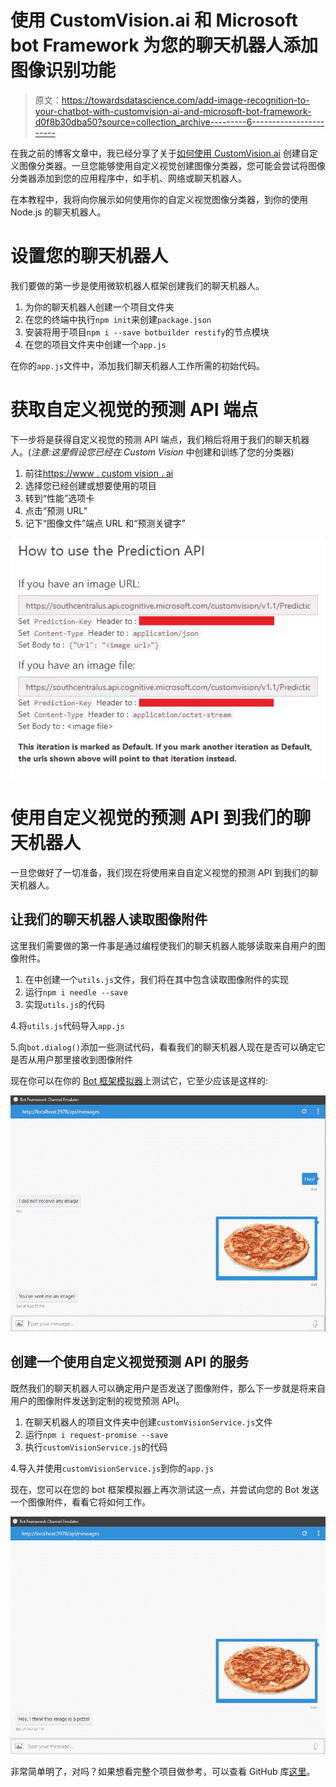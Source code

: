 # 使用 CustomVision.ai 和 Microsoft bot Framework 为您的聊天机器人添加图像识别功能

> 原文：<https://towardsdatascience.com/add-image-recognition-to-your-chatbot-with-customvision-ai-and-microsoft-bot-framework-d0f8b30dba50?source=collection_archive---------6----------------------->

在我之前的博客文章中，我已经分享了关于[如何使用 CustomVision.ai](/how-to-create-a-custom-image-classifier-with-customvision-ai-fe3df6fd219b) 创建自定义图像分类器。一旦您能够使用自定义视觉创建图像分类器，您可能会尝试将图像分类器添加到您的应用程序中，如手机、网络或聊天机器人。

在本教程中，我将向你展示如何使用你的自定义视觉图像分类器，到你的使用 Node.js 的聊天机器人。

# 设置您的聊天机器人

我们要做的第一步是使用微软机器人框架创建我们的聊天机器人。

1.  为你的聊天机器人创建一个项目文件夹
2.  在您的终端中执行`npm init`来创建`package.json`
3.  安装将用于项目`npm i --save botbuilder restify`的节点模块
4.  在您的项目文件夹中创建一个`app.js`

在你的`app.js`文件中，添加我们聊天机器人工作所需的初始代码。

# 获取自定义视觉的预测 API 端点

下一步将是获得自定义视觉的预测 API 端点，我们稍后将用于我们的聊天机器人。(*注意:这里假设您已经在 Custom Vision* 中创建和训练了您的分类器)

1.  前往[https://www . custom vision . ai](https://www.customvision.ai)
2.  选择您已经创建或想要使用的项目
3.  转到“性能”选项卡
4.  点击“预测 URL”
5.  记下“图像文件”端点 URL 和“预测关键字”

![](img/e72be1bd6a028feddcafa0047245a853.png)

# 使用自定义视觉的预测 API 到我们的聊天机器人

一旦您做好了一切准备，我们现在将使用来自自定义视觉的预测 API 到我们的聊天机器人。

## 让我们的聊天机器人读取图像附件

这里我们需要做的第一件事是通过编程使我们的聊天机器人能够读取来自用户的图像附件。

1.  在中创建一个`utils.js`文件，我们将在其中包含读取图像附件的实现
2.  运行`npm i needle --save`
3.  实现`utils.js`的代码

4.将`utils.js`代码导入`app.js`

5.向`bot.dialog()`添加一些测试代码，看看我们的聊天机器人现在是否可以确定它是否从用户那里接收到图像附件

现在你可以在你的 [Bot 框架模拟器](http://emulator.botframework.com)上测试它，它至少应该是这样的:

![](img/1e585493afae9ccf9c8b1e3eb319d71e.png)

## 创建一个使用自定义视觉预测 API 的服务

既然我们的聊天机器人可以确定用户是否发送了图像附件，那么下一步就是将来自用户的图像附件发送到定制的视觉预测 API。

1.  在聊天机器人的项目文件夹中创建`customVisionService.js`文件
2.  运行`npm i request-promise --save`
3.  执行`customVisionService.js`的代码

4.导入并使用`customVisionService.js`到你的`app.js`

现在，您可以在您的 bot 框架模拟器上再次测试这一点，并尝试向您的 Bot 发送一个图像附件，看看它将如何工作。

![](img/5ac80ee1956a76c428e7c0f9097e5afb.png)

非常简单明了，对吗？如果想看完整个项目做参考，可以查看 GitHub 库[这里](https://github.com/prtdomingo/BotFramework.CustomVision)。